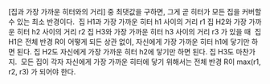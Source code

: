 [집과 가장 가까운 히터와의 거리] 중 최댓값을 구하면, 그게 곧 히터가 모든 집을 커버할 수 있는 최소 반경이다.
​
집 H1과 가장 가까운 히터 h1 사이의 거리 r1
집 H2와 가장 가까운 히터 h2 사이의 거리 r2
집 H3와 가장 가까운 히터 h3 사이의 거리 r3 가 있을 때
​
집 H1은 전체 반경 R이 어떻게 되든 상관 없이, 자신에게 가장 가까운 히터 h1에 닿기만 하면 된다.
집 H2도 자신에게 가장 가까운 히터 h2에 닿기만 하면 된다.
집 H3도 마찬가지.
​
모든 집이 각자 자신에게 가장 가까운 히터에 닿기 위해서는 전체 반경 R이 max(r1, r2, r3) 가 되어야 한다.